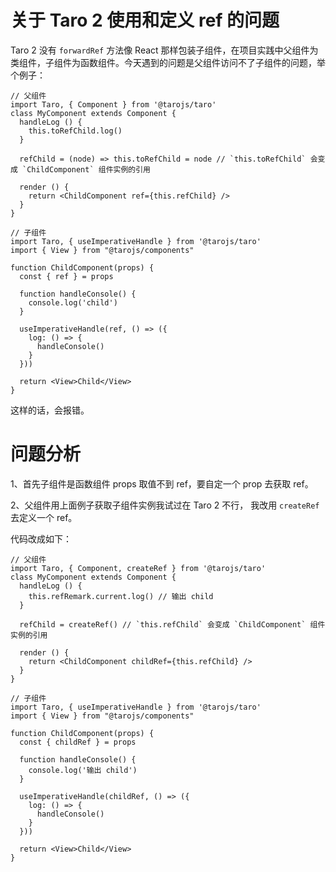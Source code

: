 # 关于 Taro 2 使用和定义 ref 的问题
Taro 2 没有 `forwardRef` 方法像 React 那样包装子组件，在项目实践中父组件为类组件，子组件为函数组件。今天遇到的问题是父组件访问不了子组件的问题，举个例子：

```
// 父组件
import Taro, { Component } from '@tarojs/taro'
class MyComponent extends Component {
  handleLog () {
    this.toRefChild.log()
  }

  refChild = (node) => this.toRefChild = node // `this.toRefChild` 会变成 `ChildComponent` 组件实例的引用

  render () {
    return <ChildComponent ref={this.refChild} />
  }
}

// 子组件
import Taro, { useImperativeHandle } from '@tarojs/taro'
import { View } from "@tarojs/components"

function ChildComponent(props) {
  const { ref } = props
  
  function handleConsole() {
    console.log('child')
  }

  useImperativeHandle(ref, () => ({
    log: () => {
      handleConsole()
    }
  }))
  
  return <View>Child</View>
}

```

这样的话，会报错。

# 问题分析

1、首先子组件是函数组件 props 取值不到 ref，要自定一个 prop 去获取 ref。

2、父组件用上面例子获取子组件实例我试过在 Taro 2 不行， 我改用 `createRef` 去定义一个 ref。

代码改成如下：
```
// 父组件
import Taro, { Component, createRef } from '@tarojs/taro'
class MyComponent extends Component {
  handleLog () {
    this.refRemark.current.log() // 输出 child
  }

  refChild = createRef() // `this.refChild` 会变成 `ChildComponent` 组件实例的引用

  render () {
    return <ChildComponent childRef={this.refChild} />
  }
}

// 子组件
import Taro, { useImperativeHandle } from '@tarojs/taro'
import { View } from "@tarojs/components"

function ChildComponent(props) {
  const { childRef } = props
  
  function handleConsole() {
    console.log('输出 child')
  }

  useImperativeHandle(childRef, () => ({
    log: () => {
      handleConsole()
    }
  }))
  
  return <View>Child</View>
}

```
